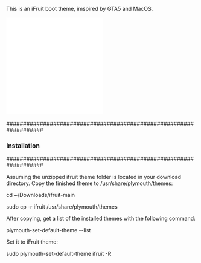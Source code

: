 This is an iFruit boot theme, imspired by GTA5 and MacOS.

![Alt text](ifruit.png)

###################################################################
###                       Installation                          ###
###################################################################

Assuming the unzipped ifruit theme folder is located in your download directory.
Copy the finished theme to /usr/share/plymouth/themes:

cd ~/Downloads/ifruit-main

sudo cp -r ifruit /usr/share/plymouth/themes

After copying, get a list of the installed themes with the following command:

plymouth-set-default-theme --list

Set it to iFruit theme:

sudo plymouth-set-default-theme ifruit -R
